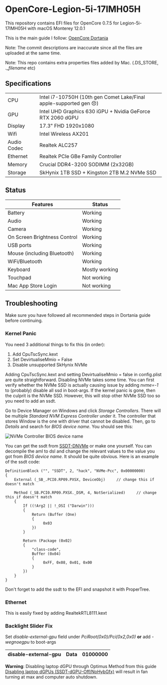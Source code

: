 # OpenCore-Legion-5i-17IMH05H
 
This repository contains EFI files for OpenCore 0.7.5 for Legion-5i-17IMH05H with macOS Monterey 12.0.1

This is the main guide I follow: [OpenCore Dortania](https://dortania.github.io/OpenCore-Install-Guide/)

Note: The commit descriptions are inaccurate since all the files are uploaded at the same time.

Note: This repo contains extra properties files added by Mac. (.DS_STORE, .\__filename_ etc)

## Specifications

| | |
|-|-|
|CPU| Intel i7-10750H (10th gen Comet Lake/Final apple-supported gen 😞) |
|GPU| Intel UHD Graphics 630 iGPU + Nvidia GeForce RTX 2060 dGPU |
|Display| 17.3" FHD 1920x1080 |
|Wifi| Intel Wireless AX201 |
|Audio Codec| Realtek ALC257 |
|Ethernet| Realtek PCIe GBe Family Controller |
|Memory| Crucial DDR4-3200 SODIMM (2x32GB) |
|Storage| SkHynix 1TB SSD + Kingston 2TB M.2 NVMe SSD |

## Status

| Features | Status |
|----------|--------|
| Battery  | Working |
| Audio | Working |
| Camera | Working |
| On Screen Brightness Control | Working |
| USB ports | Working |
| Mouse (including Bluetooth) | Working |
| WiFi/Bluetooth | Working |
| Keyboard | Mostly working |
| Touchpad | Not working |
| Mac App Store Login | Not working |

## Troubleshooting
Make sure you have followed all recommended steps in Dortania guide before continuing.
### Kernel Panic
You need 3 additional things to fix this (in order):
1. Add CpuTscSync.kext
2. Set DevirtualiseMmio = False
3. Disable unsupported SkHynix NVMe

Adding CpuTscSync.kext and setting DevirtualiseMmio = false in config.plist are quite straightforward. Disabling NVMe takes some time. You can first verify whether the NVMe SSD is actually causing issue by adding *nvme=-1* to (probably) disable all ssd in boot-args. If the kernel panic is gone, then the culprit is the NVMe SSD. However, this will stop other NVMe SSD too so you need to add an ssdt. 

Go to Device Manager on Windows and click *Storage Controllers*. There will be multiple *Standard NVM Express Controller* under it. The controller that stores Window is the one with driver that cannot be disabled. Then, go to *Details* and search for *BIOS device name*. You should see this:

![NVMe Controller BIOS device name](https://user-images.githubusercontent.com/59494379/144441672-da749fb9-b30c-48cc-89d1-9fce33e05cf1.png)

You can get the ssdt from [SSDT-DNVMe](https://github.com/programbw/y9000x/blob/master/EFI/CLOVER/ACPI/patched/SSDT-DNVMe.aml) or make one yourself. You can decompile the aml to dsl and change the relevant values to the value you got from *BIOS device name*. It should be quite obvious. Here is an example of the ssdt code:

```
DefinitionBlock ("", "SSDT", 2, "hack", "NVMe-Pcc", 0x00000000)
{
    External (_SB_.PCI0.RP09.PXSX, DeviceObj)     // change this if doesn't match

    Method (_SB.PCI0.RP09.PXSX._DSM, 4, NotSerialized)     // change this if doesn't match
    {
        If ((!Arg2 || !_OSI ("Darwin")))
        {
            Return (Buffer (One)
            {
                 0x03
            })
        }

        Return (Package (0x02)
        {
            "class-code", 
            Buffer (0x04)
            {
                 0xFF, 0x08, 0x01, 0x00                                    
            }
        })
    }
}
```
Don't forget to add the ssdt to the EFI and snapshot it with ProperTree.

### Ethernet
This is easily fixed by adding RealtekRTL8111.kext

### Backlight Slider Fix
Set *disable-external-gpu* field under *PciRoot(0x0)/Pci(0x2,0x0)* **or** add *-wegnoegpu* to boot-args

| disable-external-gpu | Data | 01000000 |
|-|-|-|

**Warning**: Disabling laptop dGPU through Optimus Method from this guide [Disabling laptop dGPUs (SSDT-dGPU-Off/NoHybGfx)](https://dortania.github.io/Getting-Started-With-ACPI/Laptops/laptop-disable.html) will result in fan turning at max and computer auto shutdown.



